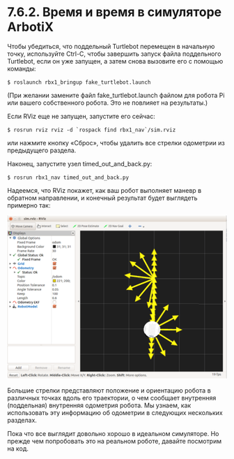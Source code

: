 # 7.6.2. Время и время в симуляторе ArbotiX

Чтобы убедиться, что поддельный Turtlebot перемещен в начальную точку, используйте Ctrl-C, чтобы завершить запуск файла поддельного Turtlebot, если он уже запущен, а затем снова вызовите его с помощью команды:

```text
$ roslaunch rbx1_bringup fake_turtlebot.launch
```

\(При желании замените файл fake\_turtlebot.launch файлом для робота Pi или вашего собственного робота. Это не повлияет на результаты.\)

Если RViz еще не запущен, запустите его сейчас:

```text
$ rosrun rviz rviz -d `rospack find rbx1_nav`/sim.rviz
```

или нажмите кнопку «Сброс», чтобы удалить все стрелки одометрии из предыдущего раздела.

Наконец, запустите узел timed\_out\_and\_back.py:

```text
$ rosrun rbx1_nav timed_out_and_back.py
```

Надеемся, что RViz покажет, как ваш робот выполняет маневр в обратном направлении, и конечный результат будет выглядеть примерно так:

![](.gitbook/assets/snimok-ekrana-2020-05-30-v-14.08.50%20%282%29.png)

Большие стрелки представляют положение и ориентацию робота в различных точках вдоль его траектории, о чем сообщает внутренняя \(поддельная\) внутренняя одометрия робота. Мы узнаем, как использовать эту информацию об одометрии в следующих нескольких разделах.

Пока что все выглядит довольно хорошо в идеальном симуляторе. Но прежде чем попробовать это на реальном роботе, давайте посмотрим на код.

